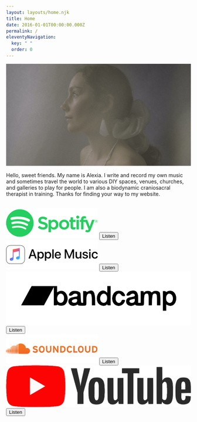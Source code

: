 ```yaml
---
layout: layouts/home.njk
title: Home
date: 2016-01-01T00:00:00.000Z
permalink: /
eleventyNavigation:
  key: " "
  order: 0
---
```

![alexia portrait hazy](/static/img/alexia-2020.jpg)

Hello, sweet friends. My name is Alexia. I write and record my own music and sometimes travel the world to various DIY spaces, venues, churches, and galleries to play for people. I am also a biodynamic craniosacral therapist in training. Thanks for finding your way to my website.

<br>

<div class="platforms-list__container">
    <div class="platform-list">
        <div class="music-link__container">
            <img class="music-link__logo" src="/static/img/music-platforms/spotify.svg" alt="spotify">
            <a href="https://open.spotify.com/artist/08SD2vwQpHuHq8IiTM180I"><button class="music-link__button">Listen</button></a>
        </div>
        <div class="music-link__container">
            <img class="music-link__logo" src="/static/img/music-platforms/apple-music.svg" alt="apple-music">
            <a href="https://music.apple.com/ca/artist/alexia-avina/1338781702">
            <button class="music-link__button">Listen</button></a>
        </div>
        <div class="music-link__container">
            <img class="music-link__logo" src="/static/img/music-platforms/bandcamp.svg" alt="bandcamp">
            <a href="https://alexiaavina.bandcamp.com">
            <button class="music-link__button">Listen</button></a>
        </div>
        <div class="music-link__container">
            <img class="music-link__logo" src="/static/img/music-platforms/soundcloud.svg" alt="soundcloud">
            <a href= "https://soundcloud.com/alexiaavina/"><button class="music-link__button">Listen</button></a>
        </div>
        <div class="music-link__container">
            <img class="music-link__logo" src="/static/img/music-platforms/youtube.svg" alt="youtube">
            <a href="https://www.youtube.com/channel/UCsW7L3cA0aq86M_KwKQEKwQ"><button class="music-link__button">Listen</button></a>
        </div>
    </div>
</div>